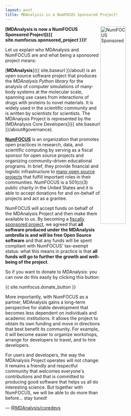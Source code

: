 ```yaml
---
layout: post
title: MDAnalysis is a NumFOCUS Sponsored Project!
---
```


<img src="{{ site.baseurl }}{{ site.images }}/numfocus-sponsored.png"
style="float: right" alt="NumFOCUS Sponsored" width="40%"/>

**[MDAnalysis is now a NumFOCUS Sponsored Project]({{
site.numfocus.sponsored_project }})!**

Let us explain who MDAnalysis and NumFOCUS are and what being a
sponsored project means:

[**MDAnalysis**]({{ site.baseurl }}/about) is an open source software
project that produces the *MDAnalysis Python library* for the analysis
of computer simulations of many-body systems at the molecular scale,
spanning use cases from interactions of drugs with proteins to novel
materials. It is widely used in the scientific community and is
written by scientists for scientists. The MDAnalysis Project is
represented by the [MDAnalysis Core Developers]({{ site.baseurl
}}/about#governance).

[**NumFOCUS**](https://numfocus.org/) is an organization that promotes
open practices in research, data, and scientific computing by serving
as a fiscal sponsor for open source projects and organizing
community-driven educational programs. In brief, they provide
financial and logistic infrastructure to [many open source
projects](https://numfocus.org/sponsored-projects) that fulfill
important roles in their communities. NumFOCUS is a 501(c)(3) public
charity in the United States and it is able to accept
donations for and on-behalf of projects and act as a grantee.

NumFOCUS will accept funds on behalf of the MDAnalysis Project and
then make them available to us. By becoming a [fiscally sponsored
project](https://numfocus.org/projects-overview), we agreed that **all
software produced under the MDAnalysis umbrella is and will be free
Open Source software** and that any funds will be spent compliant with
NumFOCUS' tax-exempt status: what this means in practice is that **all
funds will go to further the growth and well-being of the project**.

So if you want to donate to MDAnalysis: you can now do this easily
by clicking this button:

{{ site.numfocus.donate_button }}

More importantly, with NumFOCUS as a partner, MDAnalysis gains a
long-term perspective for stable development that becomes less
dependent on individuals and academic institutions. It allows the
project to obtain its own funding and move in directions that best
benefit its community. For example, it will become easier to organize
workshops, arrange for developers to travel, and to hire developers.

For users and developers, the way the MDAnalysis Project operates will
not change: it remains a friendly and respectful community that
welcomes everyone's contributions and that is committed to producing
good software that helps us all do interesting science. But together
with NumFOCUS, we will be able to do more than before... stay tuned!

— [@MDAnalysis/coredevs](https://github.com/orgs/MDAnalysis/teams/coredevs)

